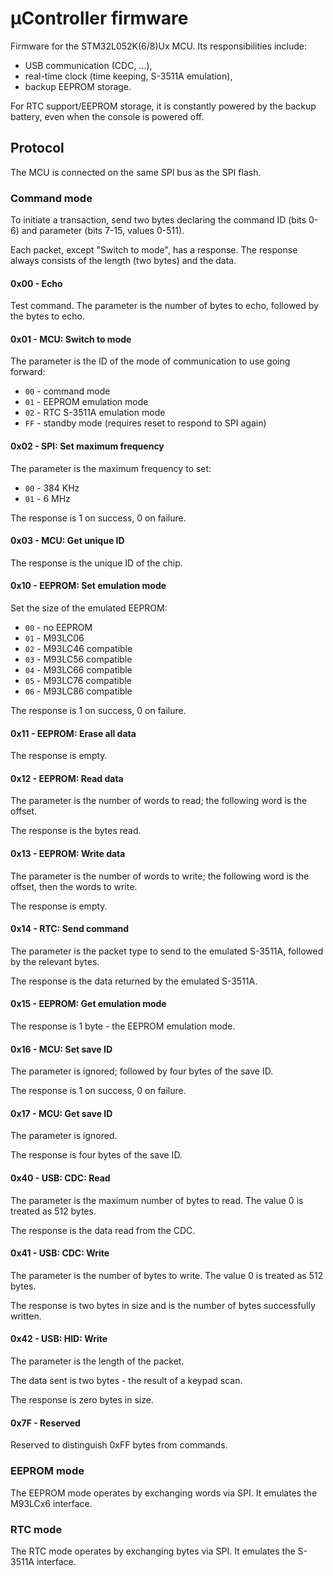 # μController firmware

Firmware for the STM32L052K(6/8)Ux MCU. Its responsibilities include:

- USB communication (CDC, ...),
- real-time clock (time keeping, S-3511A emulation),
- backup EEPROM storage.

For RTC support/EEPROM storage, it is constantly powered by the backup battery, even when the console is powered off.

## Protocol

The MCU is connected on the same SPI bus as the SPI flash.

### Command mode

To initiate a transaction, send two bytes declaring the command ID (bits 0-6) and parameter (bits 7-15, values 0-511).

Each packet, except "Switch to mode", has a response. The response always consists of the length (two bytes) and the data.

#### 0x00 - Echo

Test command. The parameter is the number of bytes to echo, followed by the bytes to echo.

#### 0x01 - MCU: Switch to mode

The parameter is the ID of the mode of communication to use going forward:

- `00` - command mode
- `01` - EEPROM emulation mode
- `02` - RTC S-3511A emulation mode
- `FF` - standby mode (requires reset to respond to SPI again)

#### 0x02 - SPI: Set maximum frequency

The parameter is the maximum frequency to set:

- `00` - 384 KHz
- `01` - 6 MHz

The response is 1 on success, 0 on failure.

#### 0x03 - MCU: Get unique ID

The response is the unique ID of the chip.

#### 0x10 - EEPROM: Set emulation mode

Set the size of the emulated EEPROM:

- `00` - no EEPROM
- `01` - M93LC06
- `02` - M93LC46 compatible
- `03` - M93LC56 compatible
- `04` - M93LC66 compatible
- `05` - M93LC76 compatible
- `06` - M93LC86 compatible

The response is 1 on success, 0 on failure.

#### 0x11 - EEPROM: Erase all data

The response is empty.

#### 0x12 - EEPROM: Read data

The parameter is the number of words to read; the following word is the offset.

The response is the bytes read.

#### 0x13 - EEPROM: Write data

The parameter is the number of words to write; the following word is the offset, then the words to write.

The response is empty.

#### 0x14 - RTC: Send command

The parameter is the packet type to send to the emulated S-3511A, followed by the relevant bytes.

The response is the data returned by the emulated S-3511A.

#### 0x15 - EEPROM: Get emulation mode

The response is 1 byte - the EEPROM emulation mode.

#### 0x16 - MCU: Set save ID

The parameter is ignored; followed by four bytes of the save ID.

The response is 1 on success, 0 on failure.

#### 0x17 - MCU: Get save ID

The parameter is ignored.

The response is four bytes of the save ID.

#### 0x40 - USB: CDC: Read

The parameter is the maximum number of bytes to read. The value 0 is treated as 512 bytes.

The response is the data read from the CDC.

#### 0x41 - USB: CDC: Write

The parameter is the number of bytes to write. The value 0 is treated as 512 bytes.

The response is two bytes in size and is the number of bytes successfully written.

#### 0x42 - USB: HID: Write

The parameter is the length of the packet.

The data sent is two bytes - the result of a keypad scan.

The response is zero bytes in size.

#### 0x7F - Reserved

Reserved to distinguish 0xFF bytes from commands.

### EEPROM mode

The EEPROM mode operates by exchanging words via SPI. It emulates the M93LCx6 interface.

### RTC mode

The RTC mode operates by exchanging bytes via SPI. It emulates the S-3511A interface.

